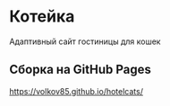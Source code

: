 # Котейка
Адаптивный сайт гостиницы для кошек

## Сборка на GitHub Pages
https://volkov85.github.io/hotelcats/
